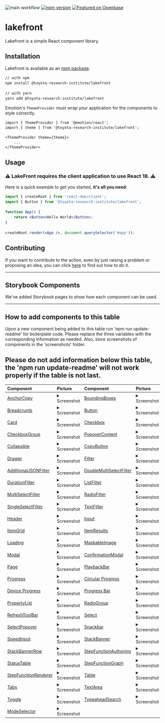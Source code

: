 ![main workflow](https://github.com/ToyotaResearchInstitute/lakefront/actions/workflows/main.yml/badge.svg)
[![npm version](https://badge.fury.io/js/%40toyota-research-institute%2Flakefront.svg)](https://badge.fury.io/js/%40toyota-research-institute%2Flakefront)
[![Featured on Openbase](https://badges.openbase.com/js/featured/@toyota-research-institute/lakefront.svg?token=H8dxc166as1T1Mc3WLm+9KDoF8fS40ckXfxItlaO8Aw=)](https://openbase.com/js/@toyota-research-institute/lakefront?utm_source=embedded&amp;utm_medium=badge&amp;utm_campaign=rate-badge)

# lakefront
Lakefront is a simple React component library.

## Installation

Lakefront is available as an [npm package](https://www.npmjs.com/package/@toyota-research-institute/lakefront).

```sh
// with npm
npm install @toyota-research-institute/lakefront

// with yarn
yarn add @toyota-research-institute/lakefront
```

Emotion's `ThemeProvider` must wrap your application for the components to style correctly.
```
import { ThemeProvider } from '@emotion/react';
import { theme } from '@toyota-research-institute/lakefront';

<ThemeProvider theme={theme}>
    ...
</ThemeProvider>
```

## Usage
### ⚠️ <b>LakeFront requires the client application to use React 18. ⚠️ </b>


Here is a quick example to get you started, **it's all you need**:

```jsx
import { createRoot } from 'react-dom/client';
import { Button } from '@toyota-research-institute/lakefront';

function App() {
    return <Button>Hello World</Button>;
}

createRoot.render(<App />, document.querySelector('#app'));

```
## Contributing
If you want to contribute to the action, even by just raising a problem or proposing an idea, you can click [here](CONTRIBUTING.md) to find out how to do it.

---
## Storybook Components
We've added Storybook pages to show how each component can be used.

---
## How to add components to this table
Upon a new component being added to this table run 'npm run update-readme' for boilerplate code. Please replace the three variables with the corresponding information as needed. Also, store screenshots of components in the 'screenshots' folder.

Please do not add information below this table, the 'npm run update-readme' will not work properly if the table is not last.
---
| Component                                                                                                                                             | Picture  | Component                                                                                                                                                       | Picture  |
|:------------------------------------------------------------------------------------------------------------------------------------------------------| :------- |:----------------------------------------------------------------------------------------------------------------------------------------------------------------| :------- |
| [AnchorCopy](https://toyotaresearchinstitute.github.io/lakefront/?path=/docs/lakefront-anchorcopy--anchor-copy)                                       | <details><summary>Screenshot</summary><img src="src/screenshots/AnchorCopy.png"></details> | [BoundingBoxes](https://toyotaresearchinstitute.github.io/lakefront/?path=/docs/lakefront-boundingboxes--bounding-boxes)                                        | <details><summary>Screenshot</summary><img src="src/screenshots/BoundingBoxes.png"></details> |
 | [Breadcrumb](https://toyotaresearchinstitute.github.io/lakefront/?path=/docs/lakefront-breadcrumb--breadcrumb)                                        | <details> <summary>Screenshot</summary><img src="src/screenshots/Breadcrumb.png"></details> | [Button](https://toyotaresearchinstitute.github.io/lakefront/?path=/docs/lakefront-button--all-buttons)                                                         | <details><summary>Screenshot</summary><img src="src/screenshots/Button.png"></details> |
 | [Card](https://toyotaresearchinstitute.github.io/lakefront/?path=/docs/lakefront-card--card)                                                          | <details><summary>Screenshot</summary><img src="src/screenshots/Card.png"></details> | [Checkbox](https://toyotaresearchinstitute.github.io/lakefront/?path=/docs/lakefront-checkbox--checkbox)                                                        | <details><summary>Screenshot</summary><img  src="src/screenshots/Checkbox.png"></details> |
| [CheckboxGroup](https://toyotaresearchinstitute.github.io/lakefront/?path=/docs/lakefront-checkboxgroup--checkbox-group)                              | <details><summary>Screenshot</summary><img  src="src/screenshots/CheckboxGroup.png"></details> | [PopoverContent](https://toyotaresearchinstitute.github.io/lakefront/?path=/docs/lakefront-popovercontent--popover-content)                                     | <details><summary>Screenshot</summary><img src="src/screenshots/PopoverContent.png"></details> |
| [Collapsible](https://toyotaresearchinstitute.github.io/lakefront/?path=/docs/lakefront-collapsible--collapsible)                                     | <details><summary>Screenshot</summary><img src="src/screenshots/Collapsible.png"></details> | [CopyButton](https://toyotaresearchinstitute.github.io/lakefront/?path=/docs/lakefront-copybutton--copy-button)                                                 | <details><summary>Screenshot</summary><img  src="src/screenshots/CopyButton.png"></details> |
 | [Drawer](https://toyotaresearchinstitute.github.io/lakefront/?path=/docs/lakefront-drawer--drawer)                                                    | <details><summary>Screenshot</summary><img src="src/screenshots/Drawer.png"></details> | [Filter](https://toyotaresearchinstitute.github.io/lakefront/?path=/docs/lakefront-filter-allfilters--no-filter-bar)                                            | <details><summary>Screenshot</summary><img src="src/screenshots/Filter.png"></details> |
 | [AdditionalJSONFilter](https://toyotaresearchinstitute.github.io/lakefront/?path=/docs/lakefront-filter-additionaljsonfilter--additional-json-filter) | <details><summary>Screenshot</summary><img src="src/screenshots/AdditionalJSONFilter.png"></details> | [DoubleMultiSelectFilter](https://toyotaresearchinstitute.github.io/lakefront/?path=/docs/lakefront-filter-doublemultiselectfilter--double-multi-select-filter) | <details><summary>Screenshot</summary><img src="src/screenshots/DoubleMultiSelectFilter.png"></details> |
 | [DurationFilter](https://toyotaresearchinstitute.github.io/lakefront/?path=/docs/lakefront-filter-durationfilter--duration-filter)                    | <details><summary>Screenshot</summary><img src="src/screenshots/DurationFilter.png"></details>| [ListFilter](https://toyotaresearchinstitute.github.io/lakefront/?path=/docs/lakefront-filter-listfilter--list-filter)                                          | <details><summary>Screenshot</summary><img src="src/screenshots/ListFilter.png"></details> |
 | [MultiSelectFilter](https://toyotaresearchinstitute.github.io/lakefront/?path=/docs/lakefront-filter-multiselectfilter--multi-select-filter)          | <details><summary>Screenshot</summary><img src="src/screenshots/MultiSelectFilter.png"></details> | [RadioFilter](https://toyotaresearchinstitute.github.io/lakefront/?path=/docs/lakefront-filter-radiofilter--radio-filter)                                       | <details><summary>Screenshot</summary><img src="src/screenshots/RadioFilter.png"></details> |
 | [SingleSelectFilter](https://toyotaresearchinstitute.github.io/lakefront/?path=/docs/lakefront-filter-singleselectfilter--single-select-filter)       | <details><summary>Screenshot</summary><img src="src/screenshots/SingleSelectFilter.png"></details> | [TextFilter](https://toyotaresearchinstitute.github.io/lakefront/?path=/docs/lakefront-filter-textfilter--text-filter)                                          | <details><summary>Screenshot</summary><img src="src/screenshots/TextFilter.png"></details> |
 | [Header](https://toyotaresearchinstitute.github.io/lakefront/?path=/docs/lakefront-header--header)                                                    | <details><summary>Screenshot</summary><img src="src/screenshots/Header.png"></details> | [Input](https://toyotaresearchinstitute.github.io/lakefront/?path=/docs/lakefront-input--placeholder)                                                           | <details><summary>Screenshot</summary><img src="src/screenshots/Input.png"></details> |
 | [ItemGrid](https://toyotaresearchinstitute.github.io/lakefront/?path=/docs/lakefront-itemgrid--item-grid)                                             | <details><summary>Screenshot</summary><img src="src/screenshots/ItemGrid.png"></details> | [ItemResults](https://toyotaresearchinstitute.github.io/lakefront/?path=/docs/lakefront-itemresults--item-results)                                              | <details><summary>Screenshot</summary><img src="src/screenshots/ItemResults.png"></details> |
 | [Loading](https://toyotaresearchinstitute.github.io/lakefront/?path=/docs/lakefront-loading--loading)                                                 | <details><summary>Screenshot</summary><img src="src/screenshots/Loading.png"></details> | [MaskableImage](https://toyotaresearchinstitute.github.io/lakefront/?path=/docs/lakefront-maskableimage--maskable-image)                                        | <details><summary>Screenshot</summary><img src="src/screenshots/MaskableImage.png"></details>|
 | [Modal](https://toyotaresearchinstitute.github.io/lakefront/?path=/docs/lakefront-modal--simple-modal)                                                | <details><summary>Screenshot</summary><img src="src/screenshots/Modal.png"></details> | [ConfirmationModal](https://toyotaresearchinstitute.github.io/lakefront/?path=/docs/lakefront-modal-confirmationmodal--basic-confirm)                           | <details><summary>Screenshot</summary><img src="src/screenshots/ConfirmationModal.png"></details> |
 | [Page](https://toyotaresearchinstitute.github.io/lakefront/?path=/docs/lakefront-page--page)                                                          | <details><summary>Screenshot</summary><img src="src/screenshots/Page.png"></details> | [PlaybackBar](https://toyotaresearchinstitute.github.io/lakefront/?path=/docs/lakefront-playbackbar--playback-bar)                                              | <details><summary>Screenshot</summary><img src="src/screenshots/PlaybackBar.png"></details> |
 | [Progress](https://toyotaresearchinstitute.github.io/lakefront/?path=/docs/lakefront-progress-progressbar--progress-bar)                              | <details><summary>Screenshot</summary><img src="src/screenshots/Progress.png"></details> | [Circular Progress](https://toyotaresearchinstitute.github.io/lakefront/?path=/docs/lakefront-progress-circularprogress--circular-progress)                     | <details><summary>Screenshot</summary><img src="src/screenshots/CircularProgress.png"></details> |
 | [Device Progress](https://toyotaresearchinstitute.github.io/lakefront/?path=/docs/lakefront-progress-deviceprogress--default-progress-bar)            | <details><summary>Screenshot</summary><img src="src/screenshots/DeviceProgress.png"></details> | [Progress Bar](https://toyotaresearchinstitute.github.io/lakefront/?path=/docs/lakefront-progress-progressbar--progress-bar)                                    | <details><summary>Screenshot</summary><img src="src/screenshots/ProgressBar.png"></details> |
 | [PropertyList](https://toyotaresearchinstitute.github.io/lakefront/?path=/docs/lakefront-propertylist--property-list)                                 | <details><summary>Screenshot</summary><img src="src/screenshots/PropertyList.png"></details> | [RadioGroup](https://toyotaresearchinstitute.github.io/lakefront/?path=/docs/lakefront-radiogroup--standard-radio-group)                                        | <details><summary>Screenshot</summary><img src="src/screenshots/RadioGroup.png"></details>|
 | [RefreshToolBar](https://toyotaresearchinstitute.github.io/lakefront/?path=/docs/lakefront-refreshtoolbar--refresh-toolbar)                           | <details><summary>Screenshot</summary><img src="src/screenshots/RefreshToolBar.png"></details> | [Select](https://toyotaresearchinstitute.github.io/lakefront/?path=/docs/lakefront-select--select)                                                              | <details><summary>Screenshot</summary><img src="src/screenshots/Select.png"></details> |
 | [SelectPopover](https://toyotaresearchinstitute.github.io/lakefront/?path=/docs/lakefront-selectpopover--popover)                                     | <details><summary>Screenshot</summary><img src="src/screenshots/SelectPopover.png"></details> | [Snackbar](https://toyotaresearchinstitute.github.io/lakefront/?path=/docs/lakefront-snackbar)                                                                  | <details><summary>Screenshot</summary><img src="src/screenshots/Snackbar.png"></details> |
 | [SpeedInput](https://toyotaresearchinstitute.github.io/lakefront/?path=/docs/lakefront-speedinput--speed-input)                                       | <details><summary>Screenshot</summary><img src="src/screenshots/SpeedInput.png"></details> | [StackBanner](https://toyotaresearchinstitute.github.io/lakefront/?path=/docs/lakefront-stack-banner--stack-banner)                                             | <details><summary>Screenshot</summary><img src="src/screenshots/StackBanner.png"></details> |
 | [StackBannerRow](https://toyotaresearchinstitute.github.io/lakefront/?path=/docs/lakefront-stack-banner-stack-banner-row--error)                      | <details><summary>Screenshot</summary><img src="src/screenshots/StackBannerRow.png"></details> | [StepFunctionAuthoring](https://toyotaresearchinstitute.github.io/lakefront/?path=/docs/lakefront-stepfunctionauthoring--new-step-function)                     | <details><summary>Screenshot</summary><img src="src/screenshots/StepFunctionAuthoring.png"></details> |
 | [StatusTable](https://toyotaresearchinstitute.github.io/lakefront/?path=/docs/lakefront-statustable--status-table-with-table-card)                    | <details><summary>Screenshot</summary><img src="src/screenshots/StatusTable.png"></details> | [StepFunctionGraph](https://toyotaresearchinstitute.github.io/lakefront/?path=/docs/lakefront-stepfunctiongraph--simple-graph)                                  | <details><summary>Screenshot</summary><img src="src/screenshots/StepFunctionAuthoring.png"></details> |
 | [StepFunctionRenderer](https://toyotaresearchinstitute.github.io/lakefront/?path=/docs/lakefront-stepfunctionrenderer--step-function-renderer)        |  <details><summary>Screenshot</summary><img src="src/screenshots/StepFunctionRenderer.png"></details> | [Table](https://toyotaresearchinstitute.github.io/lakefront?path=/docs/lakefront-table--table)                                                                  | <details><summary>Screenshot</summary><img src="src/screenshots/Table.png"></details> |
 | [Tabs](https://toyotaresearchinstitute.github.io/lakefront?path=/docs/lakefront-tabs--tabs)                                                           | <details><summary>Screenshot</summary><img src="src/screenshots/Tabs.png"></details> | [TextArea](https://toyotaresearchinstitute.github.io/lakefront/?path=/docs/lakefront-textarea--placeholder)                                                     | <details><summary>Screenshot</summary><img src="src/screenshots/TextArea.png"></details> |
 | [Toggle](https://toyotaresearchinstitute.github.io/lakefront/?path=/docs/lakefront-toggle--toggle)                                                    | <details><summary>Screenshot</summary><img src="src/screenshots/Toggle.png"></details> | [TypeaheadSearch](https://toyotaresearchinstitute.github.io/lakefront/?path=/docs/lakefront-typeaheadsearch--search-bottom-start)                               |<details><summary>Screenshot</summary><img src="src/screenshots/TypeaheadSearch.png"></details> |
 | [ModeSelector](https://toyotaresearchinstitute.github.io/lakefront/?path=/docs/lakefront-modeselector--simple-mode-selector)                          | <details><summary>Screenshot</summary><img src="src/screenshots/ModeSelector.png"></details> |